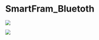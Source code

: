 # SmartFram_Bluetoth

<img src = "https://s3.us-west-2.amazonaws.com/secure.notion-static.com/598544e2-49f9-45a6-9f77-f80eddd1e64a/Untitled.png?X-Amz-Algorithm=AWS4-HMAC-SHA256&X-Amz-Content-Sha256=UNSIGNED-PAYLOAD&X-Amz-Credential=AKIAT73L2G45EIPT3X45%2F20221218%2Fus-west-2%2Fs3%2Faws4_request&X-Amz-Date=20221218T171446Z&X-Amz-Expires=86400&X-Amz-Signature=a8359f4c887d15d435b55b81cecd9a96b30f896ded82cec0edacfc71b6c8d23e&X-Amz-SignedHeaders=host&response-content-disposition=filename%3D%22Untitled.png%22&x-id=GetObject"></img>

<img src="https://s3.us-west-2.amazonaws.com/secure.notion-static.com/712a9186-9ad0-4027-ae1c-fe9798b465d2/Untitled.png?X-Amz-Algorithm=AWS4-HMAC-SHA256&X-Amz-Content-Sha256=UNSIGNED-PAYLOAD&X-Amz-Credential=AKIAT73L2G45EIPT3X45%2F20221218%2Fus-west-2%2Fs3%2Faws4_request&X-Amz-Date=20221218T171700Z&X-Amz-Expires=86400&X-Amz-Signature=f278ac2c6702cb1a840243ca599033dad758f09b3d7805c94c7c7caeb6dc5363&X-Amz-SignedHeaders=host&response-content-disposition=filename%3D%22Untitled.png%22&x-id=GetObject"></img>

